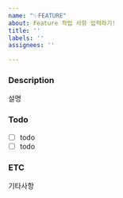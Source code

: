 ```yaml
---
name: "✨FEATURE"
about: Feature 작업 사항 입력하기!
title: ''
labels: ''
assignees: ''

---
```


### Description
설명

### Todo
- [ ] todo
- [ ] todo

### ETC
기타사항
